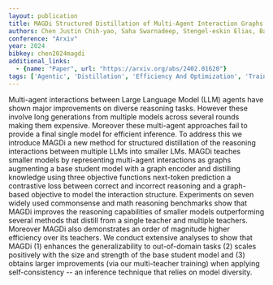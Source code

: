 ```yaml
---
layout: publication
title: MAGDi Structured Distillation of Multi-Agent Interaction Graphs Improves Reasoning in Smaller Language Models
authors: Chen Justin Chih-yao, Saha Swarnadeep, Stengel-eskin Elias, Bansal Mohit
conference: "Arxiv"
year: 2024
bibkey: chen2024magdi
additional_links:
  - {name: "Paper", url: "https://arxiv.org/abs/2402.01620"}
tags: ['Agentic', 'Distillation', 'Efficiency And Optimization', 'Training Techniques']
---
```

Multi-agent interactions between Large Language Model (LLM) agents have shown major improvements on diverse reasoning tasks. However these involve long generations from multiple models across several rounds making them expensive. Moreover these multi-agent approaches fail to provide a final single model for efficient inference. To address this we introduce MAGDi a new method for structured distillation of the reasoning interactions between multiple LLMs into smaller LMs. MAGDi teaches smaller models by representing multi-agent interactions as graphs augmenting a base student model with a graph encoder and distilling knowledge using three objective functions next-token prediction a contrastive loss between correct and incorrect reasoning and a graph-based objective to model the interaction structure. Experiments on seven widely used commonsense and math reasoning benchmarks show that MAGDi improves the reasoning capabilities of smaller models outperforming several methods that distill from a single teacher and multiple teachers. Moreover MAGDi also demonstrates an order of magnitude higher efficiency over its teachers. We conduct extensive analyses to show that MAGDi (1) enhances the generalizability to out-of-domain tasks (2) scales positively with the size and strength of the base student model and (3) obtains larger improvements (via our multi-teacher training) when applying self-consistency -- an inference technique that relies on model diversity.
